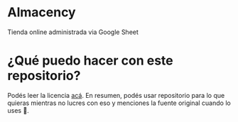 # Almacency
Tienda online administrada via Google Sheet

# ¿Qué puedo hacer con este repositorio?
Podés leer la licencia [acá](./LICENSE.md). En resumen, podés usar repositorio para lo que quieras mientras no lucres con eso y menciones la fuente original cuando lo uses 🥰.
